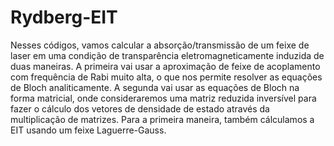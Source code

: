 # Rydberg-EIT

Nesses códigos, vamos calcular a absorção/transmissão de um feixe de laser em uma condição de transparência eletromagneticamente induzida de duas maneiras. A primeira vai usar a aproximação de feixe de acoplamento com frequência de Rabi muito alta, o que nos permite resolver as equações de Bloch analiticamente. A segunda vai usar as equações de Bloch na forma matricial, onde consideraremos uma matriz reduzida inversível para fazer o cálculo dos vetores de densidade de estado através da multiplicação de matrizes. Para a primeira maneira, também cálculamos a EIT usando um feixe Laguerre-Gauss.
